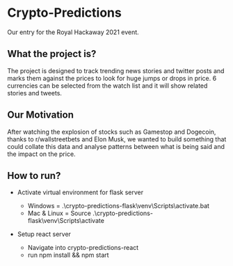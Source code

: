 # Crypto-Predictions
Our entry for the Royal Hackaway 2021 event.

## What the project is?
The project is designed to track trending news stories and twitter posts and marks them against the prices to look for huge jumps or drops in price. 6 currencies can be selected from the watch list and it will show related stories and tweets.

## Our Motivation
After watching the explosion of stocks such as Gamestop and Dogecoin, thanks to r/wallstreetbets and Elon Musk, we wanted to build something that could collate this data and analyse patterns between what is being said and the impact on the price.



## How to run?
* Activate virtual environment for flask server
  * Windows = .\crypto-predictions-flask\venv\Scripts\activate.bat
  * Mac & Linux = Source .\crypto-predictions-flask\venv\Scripts\activate
  
* Setup react server
  * Navigate into crypto-predictions-react
  * run npm install && npm start
